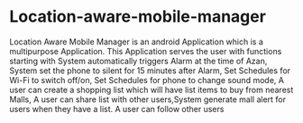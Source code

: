 # Location-aware-mobile-manager
Location Aware Mobile Manager is an android Application which is a multipurpose Application.
This Application serves the user with functions starting with System automatically triggers Alarm at the time of Azan, System set the phone to silent for 15 minutes after Alarm, Set Schedules for Wi-Fi to switch off/on,  Set Schedules for phone to change sound mode, A user can create a shopping list which will have list items to buy from nearest Malls, 
A user can share list with other users,System generate mall alert for users when they have a list. 
A user can follow other users

